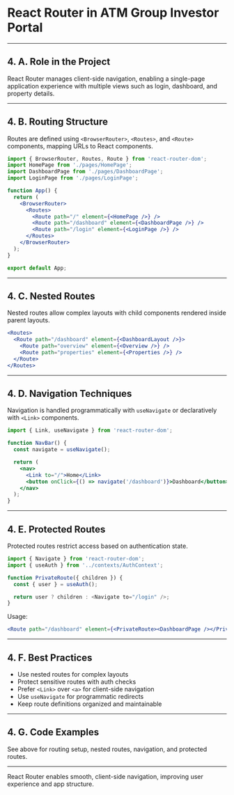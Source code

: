 # React Router in ATM Group Investor Portal

---

## 4. A. Role in the Project

React Router manages client-side navigation, enabling a single-page application experience with multiple views such as login, dashboard, and property details.

---

## 4. B. Routing Structure

Routes are defined using `<BrowserRouter>`, `<Routes>`, and `<Route>` components, mapping URLs to React components.

```jsx
import { BrowserRouter, Routes, Route } from 'react-router-dom';
import HomePage from './pages/HomePage';
import DashboardPage from './pages/DashboardPage';
import LoginPage from './pages/LoginPage';

function App() {
  return (
    <BrowserRouter>
      <Routes>
        <Route path="/" element={<HomePage />} />
        <Route path="/dashboard" element={<DashboardPage />} />
        <Route path="/login" element={<LoginPage />} />
      </Routes>
    </BrowserRouter>
  );
}

export default App;
```

---

## 4. C. Nested Routes

Nested routes allow complex layouts with child components rendered inside parent layouts.

```jsx
<Routes>
  <Route path="/dashboard" element={<DashboardLayout />}>
    <Route path="overview" element={<Overview />} />
    <Route path="properties" element={<Properties />} />
  </Route>
</Routes>
```

---

## 4. D. Navigation Techniques

Navigation is handled programmatically with `useNavigate` or declaratively with `<Link>` components.

```jsx
import { Link, useNavigate } from 'react-router-dom';

function NavBar() {
  const navigate = useNavigate();

  return (
    <nav>
      <Link to="/">Home</Link>
      <button onClick={() => navigate('/dashboard')}>Dashboard</button>
    </nav>
  );
}
```

---

## 4. E. Protected Routes

Protected routes restrict access based on authentication state.

```jsx
import { Navigate } from 'react-router-dom';
import { useAuth } from '../contexts/AuthContext';

function PrivateRoute({ children }) {
  const { user } = useAuth();

  return user ? children : <Navigate to="/login" />;
}
```

Usage:

```jsx
<Route path="/dashboard" element={<PrivateRoute><DashboardPage /></PrivateRoute>} />
```

---

## 4. F. Best Practices

- Use nested routes for complex layouts
- Protect sensitive routes with auth checks
- Prefer `<Link>` over `<a>` for client-side navigation
- Use `useNavigate` for programmatic redirects
- Keep route definitions organized and maintainable

---

## 4. G. Code Examples

See above for routing setup, nested routes, navigation, and protected routes.

---

React Router enables smooth, client-side navigation, improving user experience and app structure.
